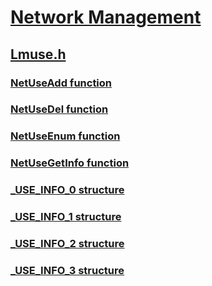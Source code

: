 # [Network Management](../_netmgmt/index.md)
## [Lmuse.h](index.md)
### [NetUseAdd function](../lmuse/nf-lmuse-netuseadd.md)
### [NetUseDel function](../lmuse/nf-lmuse-netusedel.md)
### [NetUseEnum function](../lmuse/nf-lmuse-netuseenum.md)
### [NetUseGetInfo function](../lmuse/nf-lmuse-netusegetinfo.md)
### [_USE_INFO_0 structure](../lmuse/ns-lmuse-_use_info_0.md)
### [_USE_INFO_1 structure](../lmuse/ns-lmuse-_use_info_1.md)
### [_USE_INFO_2 structure](../lmuse/ns-lmuse-_use_info_2.md)
### [_USE_INFO_3 structure](../lmuse/ns-lmuse-_use_info_3.md)
